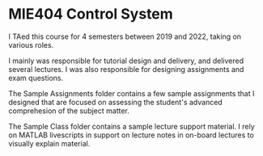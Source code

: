 # MIE404 Control System

I TAed this course for 4 semesters between 2019 and 2022, taking on various roles.

I mainly was responsible for tutorial design and delivery, and delivered several lectures.
I was also responsible for designing assignments and exam questions.

The Sample Assignments folder contains a few sample assignments that I designed that are focused on assessing the student's advanced comprehesion of the subject matter.

The Sample Class folder contains a sample lecture support material. I rely on MATLAB livescripts in support on lecture notes in on-board lectures to visually explain material.
